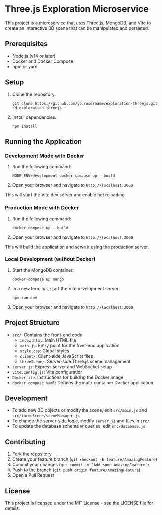# Three.js Exploration Microservice

This project is a microservice that uses Three.js, MongoDB, and Vite to create an interactive 3D scene that can be manipulated and persisted.

## Prerequisites

- Node.js (v14 or later)
- Docker and Docker Compose
- npm or yarn

## Setup

1. Clone the repository:
   ```
   git clone https://github.com/yourusername/exploration-threejs.git
   cd exploration-threejs
   ```

2. Install dependencies:
   ```
   npm install
   ```

## Running the Application

### Development Mode with Docker

1. Run the following command:
   ```
   NODE_ENV=development docker-compose up --build
   ```

2. Open your browser and navigate to `http://localhost:3000`

This will start the Vite dev server and enable hot reloading.

### Production Mode with Docker

1. Run the following command:
   ```
   docker-compose up --build
   ```

2. Open your browser and navigate to `http://localhost:3000`

This will build the application and serve it using the production server.

### Local Development (without Docker)

1. Start the MongoDB container:
   ```
   docker-compose up mongo
   ```

2. In a new terminal, start the Vite development server:
   ```
   npm run dev
   ```

3. Open your browser and navigate to `http://localhost:3000`

## Project Structure

- `src/`: Contains the front-end code
  - `index.html`: Main HTML file
  - `main.js`: Entry point for the front-end application
  - `style.css`: Global styles
  - `client/`: Client-side JavaScript files
  - `threeScene/`: Server-side Three.js scene management
- `server.js`: Express server and WebSocket setup
- `vite.config.js`: Vite configuration
- `Dockerfile`: Instructions for building the Docker image
- `docker-compose.yaml`: Defines the multi-container Docker application

## Development

- To add new 3D objects or modify the scene, edit `src/main.js` and `src/threeScene/sceneManager.js`
- To change the server-side logic, modify `server.js` and files in `src/`
- To update the database schema or queries, edit `src/database.js`

## Contributing

1. Fork the repository
2. Create your feature branch (`git checkout -b feature/AmazingFeature`)
3. Commit your changes (`git commit -m 'Add some AmazingFeature'`)
4. Push to the branch (`git push origin feature/AmazingFeature`)
5. Open a Pull Request

## License

This project is licensed under the MIT License - see the LICENSE file for details.
